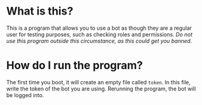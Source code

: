 # What is this?
This is a program that allows you to use a bot as though they are a regular user for testing purposes, such as checking roles and permissions.
*Do not use this program outside this circumstance, as this could get you banned.*

# How do I run the program?
The first time you boot, it will create an empty file called `token`.
In this file, write the token of the bot you are using. Rerunning the program, the bot will be logged into.